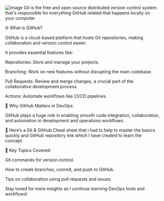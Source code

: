 ![image](https://github.com/user-attachments/assets/5db85f4e-9caa-4261-be38-eab7e4b0aa27)
Git is the free and open source distributed version control system that's responsible for everything GitHub
related that happens locally on your computer

🌐 What is GitHub?

GitHub is a cloud-based platform that hosts Git repositories, making collaboration and version control easier. 

It provides essential features like:

Repositories:     Store and manage your projects.

Branching:         Work on new features without disrupting the main codebase.

Pull Requests:    Review and merge changes, a crucial part of the collaborative          development process.

Actions:              Automate workflows like CI/CD pipelines.



🔑 Why GitHub Matters in DevOps:

GitHub plays a huge role in enabling smooth code integration, collaboration, and automation in development and operations workflows.



📌 Here’s a Git & GitHub Cheat sheet that i had to help to master the basics quickly and GitHub repository link which I have created to learn the concept.



🔧 Key Topics Covered:

Git commands for version control.

How to create branches, commit, and push to GitHub.

Tips on collaboration using pull requests and issues.

Stay tuned for more insights as I continue learning DevOps tools and workflows!

